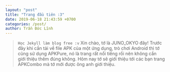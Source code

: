 ```yaml
---
layout: "post"
title: "Trang đầu tiên :3"
date: 2019-06-18 21:43:59 +0700
categories: /post/
author: Trần Đức Lĩnh
---
```


> `Học Jekyll làm blog free :v`
Xin chào, tớ là JUNO_OKYO đây! Trước đây khi cần tải về file APK của một ứng dụng, trò chơi Android thì tớ cũng sử dụng APKPure, nó là trang rất nổi tiếng rồi nên không cần giới thiệu thêm đúng không. Hôm nay tớ sẽ giới thiệu tới các bạn trang APKCombo mà tớ mới được ông anh giới thiệu.
